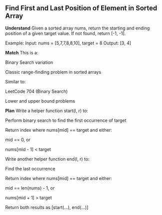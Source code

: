 ##  Find First and Last Position of Element in Sorted Array
**Understand**
Given a sorted array nums, return the starting and ending position of a given target value.
If not found, return [-1, -1].

Example:
Input: nums = [5,7,7,8,8,10], target = 8
Output: [3, 4]

**Match**
This is a:

Binary Search variation

Classic range-finding problem in sorted arrays

Similar to:

LeetCode 704 (Binary Search)

Lower and upper bound problems

**Plan**
Write a helper function start(l, r) to:

Perform binary search to find the first occurrence of target

Return index where nums[mid] == target and either:

mid == 0, or

nums[mid - 1] < target

Write another helper function end(l, r) to:

Find the last occurrence

Return index where nums[mid] == target and either:

mid == len(nums) - 1, or

nums[mid + 1] > target

Return both results as [start(...), end(...)]